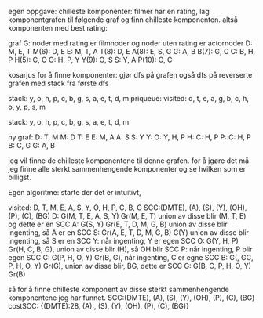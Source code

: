 egen oppgave:
chilleste komponenter:
filmer har en rating, lag komponentgrafen til følgende graf og finn chilleste komponenten. altså komponenten med best rating:

graf G: noder med rating er filmnoder og noder uten rating er actornoder
D: M, E, T
M(6): D, E
E: M, T, A
T(8): D, E
A(8): E, S, G
G: A, B
B(7): G, C
C: B, H, P
H(5): C, O
O: H, P, Y
Y(9): O, S
S: Y, A
P(10): O, C


kosarjus for å finne komponenter:
gjør dfs på grafen også dfs på reverserte grafen med stack fra første dfs

stack: y, o, h, p, c, b, g, s, a, e, t, d, m
priqueue: 
visited: d, t, e, a, g, b, c, h, o, y, p, s, m

stack: y, o, h, p, c, b, g, s, a, e, t, d, m


ny graf:
D: T, M
M: D
T: E
E: M, A
A: S
S: Y
Y: 
O: Y, H, P
H: 
C: H, P
P: 
C: H, P
B: C, G
G: A, B

jeg vil finne de chilleste komponentene til denne grafen.
for å jgøre det må jeg finne alle sterkt sammenhengende komponenter og se hvilken som er billigst.

Egen algoritme:
starte der det er intuitivt, 


visited: D, T, M, E, A, S, Y, O, H, P, C, B, G
SCC:(DMTE), (A), (S), (Y), (OH), (P), (C), (BG)
D: G(M, T, E, A, S, Y) Gr(M, E, T) union av disse blir (M, T, E) og dette er en SCC
A: G(S, Y) Gr(E, T, D, M, G, B) union av disse blir ingenting, så A er en SCC
S: Gr(A, E, T, D, M, G, B) G(Y) union av disse blir ingenting, så S er en SCC
Y: når ingenting, Y er egen SCC
O: G(Y, H, P) Gr(H, C, B, G), union av disse blir (H), så OH blir SCC
P: når ingenting, P blir egen SCC
C: G(P, H, O, Y) Gr(B, G), når ingenting, C er egne SCC
B: G(, GC, P, H, O, Y) Gr(G), union av disse blir, BG, dette er SCC
G: G(B, C, P, H, O, Y) Gr(B)

så for å finne chilleste komponent av disse sterkt sammenhengende komponentene jeg har funnet.
SCC:(DMTE), (A), (S), (Y), (OH), (P), (C), (BG)
costSCC: {(DMTE):28, (A):, (S), (Y), (OH), (P), (C), (BG)}
